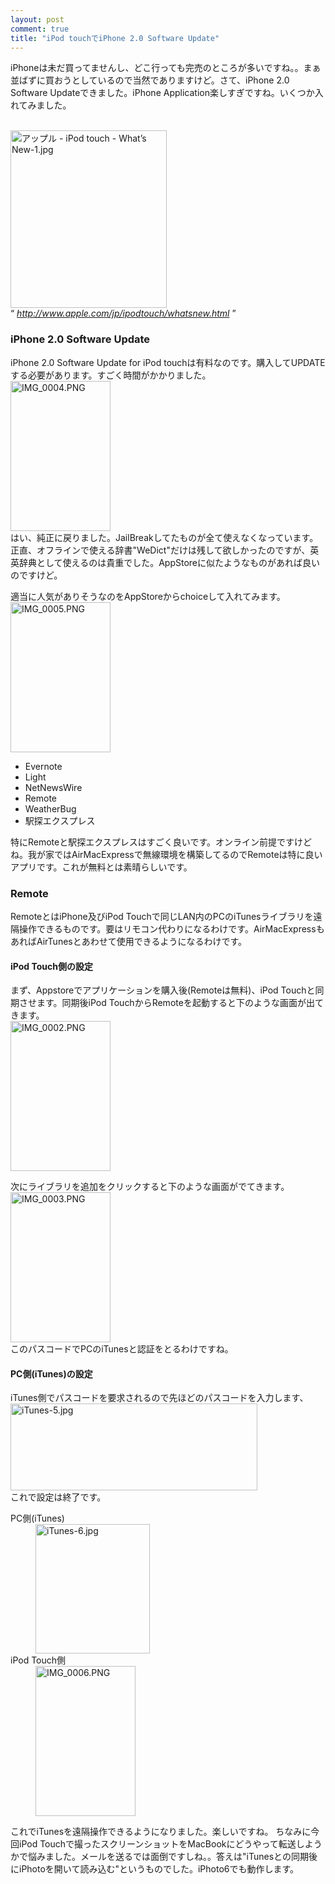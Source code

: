 ```yaml
---
layout: post
comment: true
title: "iPod touchでiPhone 2.0 Software Update"
---
```

<p>
iPhoneは未だ買ってませんし、どこ行っても完売のところが多いですね。。まぁ並ばずに買おうとしているので当然でありますけど。さて、iPhone 2.0 Software Updateできました。iPhone Application楽しすぎですね。いくつか入れてみました。
</p>
<p>
<br />
<a href="http://www.apple.com/jp/ipodtouch/whatsnew.html">
<img src="http://img.seiji.me/blog/2008/07/ipod-touch-whats-new-1.jpg" alt="アップル - iPod touch - What’s New-1.jpg" border="0" width="250" height="284" /></a>
<br />
<q>
<cite><a href="http://www.apple.com/jp/ipodtouch/whatsnew.html">http://www.apple.com/jp/ipodtouch/whatsnew.html</a></cite>
</q>
</p>






<!--more-->




### iPhone 2.0 Software Update
<p>
iPhone 2.0 Software Update for iPod touchは有料なのです。購入してUPDATEする必要があります。すごく時間がかかりました。<br />
<img src="http://img.seiji.me/blog/2008/07/img-0004.png" alt="IMG_0004.PNG" border="0" width="160" height="240" />
<br />
はい、純正に戻りました。JailBreakしてたものが全て使えなくなっています。
正直、オフラインで使える辞書"WeDict"だけは残して欲しかったのですが、英英辞典として使えるのは貴重でした。AppStoreに似たようなものがあれば良いのですけど。
</p>

<p>
適当に人気がありそうなのをAppStoreからchoiceして入れてみます。<br />
<img src="http://img.seiji.me/blog/2008/07/img-0005.png" alt="IMG_0005.PNG" border="0" width="160" height="240" />
</p>
<ul>
	<li>Evernote</li>
	<li>Light</li>
	<li>NetNewsWire</li>
	<li>Remote</li>
	<li>WeatherBug</li>
	<li>駅探エクスプレス</li>
</ul>
<p>
特にRemoteと駅探エクスプレスはすごく良いです。オンライン前提ですけどね。我が家ではAirMacExpressで無線環境を構築してるのでRemoteは特に良いアプリです。これが無料とは素晴らしいです。
</p>

### Remote
<p>RemoteとはiPhone及びiPod Touchで同じLAN内のPCのiTunesライブラリを遠隔操作できるものです。要はリモコン代わりになるわけです。AirMacExpressもあればAirTunesとあわせて使用できるようになるわけです。</p>
<h4>iPod Touch側の設定</h4>
<p>まず、Appstoreでアプリケーションを購入後(Remoteは無料)、iPod Touchと同期させます。同期後iPod TouchからRemoteを起動すると下のような画面が出てきます。<br />
<img src="http://img.seiji.me/blog/2008/07/img-0002.png" alt="IMG_0002.PNG" border="0" width="160" height="240" /><br />
</p>

<p>次にライブラリを追加をクリックすると下のような画面がでてきます。<br />
<img src="http://img.seiji.me/blog/2008/07/img-0003.png" alt="IMG_0003.PNG" border="0" width="160" height="240" /><br />
このパスコードでPCのiTunesと認証をとるわけですね。
</p>
<h4>PC側(iTunes)の設定</h4>
<p>iTunes側でパスコードを要求されるので先ほどのパスコードを入力します、<br />
<img src="http://img.seiji.me/blog/2008/07/itunes-5.jpg" alt="iTunes-5.jpg" border="0" width="395" height="139" />
<br />
これで設定は終了です。
</p>
<dl>
<dt>PC側(iTunes)</dt>
<dd><img src="http://img.seiji.me/blog/2008/07/itunes-6.jpg" alt="iTunes-6.jpg" border="0" width="183" height="207" /></dd>
<dt>iPod Touch側</dt>
<dd><img src="http://img.seiji.me/blog/2008/07/img-0006.png" alt="IMG_0006.PNG" border="0" width="160" height="240" /></dd>
</dl>

<p>これでiTunesを遠隔操作できるようになりました。楽しいですね。
ちなみに今回iPod Touchで撮ったスクリーンショットをMacBookにどうやって転送しようかで悩みました。メールを送るでは面倒ですしね。。答えは"iTunesとの同期後にiPhotoを開いて読み込む"というものでした。iPhoto6でも動作します。
</p>
